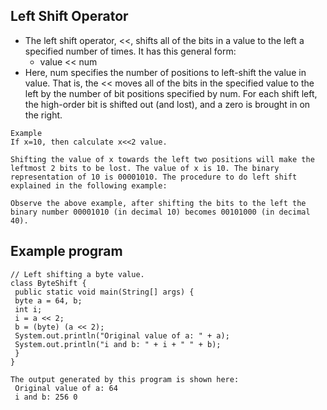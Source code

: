 ## Left Shift Operator

- The left shift operator, <<, shifts all of the bits in a value to the left a specified number of times. It has this general form:
    - value << num
- Here, num specifies the number of positions to left-shift the value in value. That is, the << moves all of the bits in the specified value to the left by the number of bit positions specified by num. For each shift left, the high-order bit is shifted out (and lost), and a zero is brought in on the right.
```
Example
If x=10, then calculate x<<2 value.

Shifting the value of x towards the left two positions will make the leftmost 2 bits to be lost. The value of x is 10. The binary representation of 10 is 00001010. The procedure to do left shift explained in the following example:

Observe the above example, after shifting the bits to the left the binary number 00001010 (in decimal 10) becomes 00101000 (in decimal 40).
```

## Example program 

```
// Left shifting a byte value.
class ByteShift {
 public static void main(String[] args) {
 byte a = 64, b;
 int i;
 i = a << 2;
 b = (byte) (a << 2);
 System.out.println("Original value of a: " + a);
 System.out.println("i and b: " + i + " " + b);
 }
}
```
```
The output generated by this program is shown here:
 Original value of a: 64
 i and b: 256 0
```
